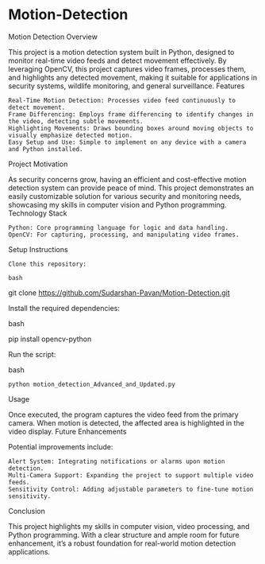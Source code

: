 # Motion-Detection

Motion Detection
Overview

This project is a motion detection system built in Python, designed to monitor real-time video feeds and detect movement effectively. By leveraging OpenCV, this project captures video frames, processes them, and highlights any detected movement, making it suitable for applications in security systems, wildlife monitoring, and general surveillance.
Features

    Real-Time Motion Detection: Processes video feed continuously to detect movement.
    Frame Differencing: Employs frame differencing to identify changes in the video, detecting subtle movements.
    Highlighting Movements: Draws bounding boxes around moving objects to visually emphasize detected motion.
    Easy Setup and Use: Simple to implement on any device with a camera and Python installed.

Project Motivation

As security concerns grow, having an efficient and cost-effective motion detection system can provide peace of mind. This project demonstrates an easily customizable solution for various security and monitoring needs, showcasing my skills in computer vision and Python programming.
Technology Stack

    Python: Core programming language for logic and data handling.
    OpenCV: For capturing, processing, and manipulating video frames.

Setup Instructions

    Clone this repository:

    bash

git clone https://github.com/Sudarshan-Pavan/Motion-Detection.git

Install the required dependencies:

bash

pip install opencv-python

Run the script:

bash

    python motion_detection_Advanced_and_Updated.py

Usage

Once executed, the program captures the video feed from the primary camera. When motion is detected, the affected area is highlighted in the video display.
Future Enhancements

Potential improvements include:

    Alert System: Integrating notifications or alarms upon motion detection.
    Multi-Camera Support: Expanding the project to support multiple video feeds.
    Sensitivity Control: Adding adjustable parameters to fine-tune motion sensitivity.

Conclusion

This project highlights my skills in computer vision, video processing, and Python programming. With a clear structure and ample room for future enhancement, it’s a robust foundation for real-world motion detection applications.
